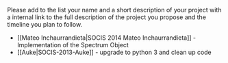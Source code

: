 Please add to the list your name and a short description of your project with a internal link to the full description of the project you propose and the timeline you plan to follow.

* [[Mateo Inchaurrandieta|SOCIS 2014 Mateo Inchaurrandieta]] - Implementation of the Spectrum Object
* [[Auke|SOCIS-2013-Auke]] - upgrade to python 3 and clean up code